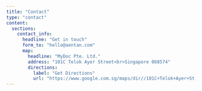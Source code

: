```yaml
---
title: "Contact"
type: "contact"
content:
  sections:
    contact_info:
      headline: "Get in touch"
      form_to: "hello@aentan.com"
      map:
        headline: "MyDoc Pte. Ltd."
        address: "101C Telok Ayer Street<br>Singapore 068574"
        directions:
          label: "Get Directions"
          url: "https://www.google.com.sg/maps/dir//101C+Telok+Ayer+St,+Singapore+018960/@1.281816,103.8462567,17z/data=!4m9!4m8!1m0!1m5!1m1!1s0x31da190dae7c1e79:0xea8f0184809b1cab!2m2!1d103.8484454!2d1.281816!3e0"
---
```

